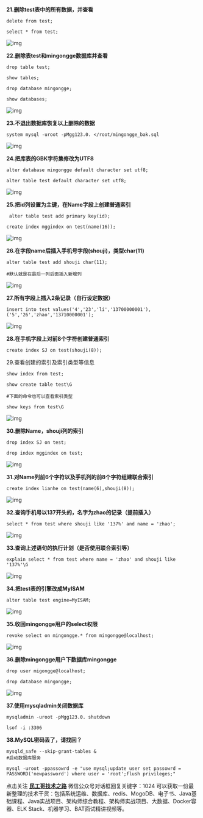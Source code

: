 **21.删除test表中的所有数据，并查看**

```
delete from test;

select * from test;
```

![img](https://segmentfault.com/img/remote/1460000020863244)

**22.删除表test和mingongge数据库并查看**

```
drop table test;

show tables;

drop database mingongge;

show databases;
```

![img](https://segmentfault.com/img/remote/1460000020863245)

**23.不退出数据库恢复以上删除的数据**

```
system mysql -uroot -pMgg123.0. </root/mingongge_bak.sql
```

![img](https://segmentfault.com/img/remote/1460000020863246)

**24.把库表的GBK字符集修改为UTF8**

```
alter database mingongge default character set utf8;

alter table test default character set utf8;
```

![img](https://segmentfault.com/img/remote/1460000020863247)

**25.把id列设置为主键，在Name字段上创建普通索引**

```
 alter table test add primary key(id);

create index mggindex on test(name(16));
```

![img](https://segmentfault.com/img/remote/1460000020863249)

**26.在字段name后插入手机号字段(shouji)，类型char(11)**

```
alter table test add shouji char(11);

#默认就是在最后一列后面插入新增列
```

![img](https://segmentfault.com/img/remote/1460000020863250)

**27.所有字段上插入2条记录（自行设定数据）**

```
insert into test values('4','23','li','13700000001'),('5','26','zhao','13710000001');
```

![img](https://segmentfault.com/img/remote/1460000020863251)

**28.在手机字段上对前8个字符创建普通索引**

```
create index SJ on test(shouji(8));
```

29.查看创建的索引及索引类型等信息

```
show index from test;

show create table test\G

#下面的命令也可以查看索引类型     

show keys from test\G  
```

![img](https://segmentfault.com/img/remote/1460000020863252)

**30.删除Name，shouji列的索引**

```
drop index SJ on test;

drop index mggindex on test;
```

![img](https://segmentfault.com/img/remote/1460000020863253)

**31.对Name列前6个字符以及手机列的前8个字符组建联合索引**

```
create index lianhe on test(name(6),shouji(8));
```

![img](https://segmentfault.com/img/remote/1460000020863254)

**32.查询手机号以137开头的，名字为zhao的记录（提前插入）**

```
select * from test where shouji like '137%' and name = 'zhao';
```

![img](https://segmentfault.com/img/remote/1460000020863255)

**33.查询上述语句的执行计划（是否使用联合索引等）**

```
explain select * from test where name = 'zhao' and shouji like '137%'\G
```

![img](https://segmentfault.com/img/remote/1460000020863256)

**34.把test表的引擎改成MyISAM**

```
alter table test engine=MyISAM;
```

![img](https://segmentfault.com/img/remote/1460000020863257)

**35.收回mingongge用户的select权限**

```
revoke select on mingongge.* from mingongge@localhost;
```

![img](https://segmentfault.com/img/remote/1460000020863258)

**36.删除mingongge用户下数据库mingongge**

```
drop user migongge@localhost;

drop database mingongge;
```

![img](https://segmentfault.com/img/remote/1460000020863259)

**37.使用mysqladmin关闭数据库**

```
mysqladmin -uroot -pMgg123.0. shutdown

lsof -i :3306
```

**38.MySQL密码丢了，请找回？**

```
mysqld_safe --skip-grant-tables &   
#启动数据库服务

mysql -uroot -ppassowrd -e "use mysql;update user set passowrd = PASSWORD('newpassword') where user = 'root';flush privileges;"
```

点击关注 **[民工哥技术之路](http://mp.weixin.qq.com/mp/homepage?__biz=MzI0MDQ4MTM5NQ==&hid=8&sn=1db566bed001a8db6d9927540ccc2156&scene=18#wechat_redirect)** 微信公众号对话框回复关键字：1024 可以获取一份最新整理的技术干货：包括系统运维、数据库、redis、MogoDB、电子书、Java基础课程、Java实战项目、架构师综合教程、架构师实战项目、大数据、Docker容器、ELK Stack、机器学习、BAT面试精讲视频等。